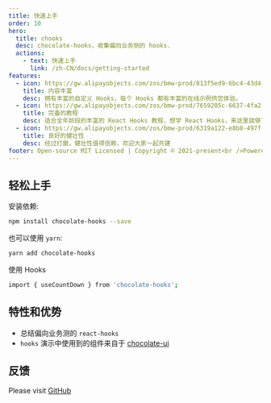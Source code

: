 ```yaml
---
title: 快速上手
order: 10
hero:
  title: chooks
  desc: chocolate-hooks，收集偏向业务侧的 hooks.
  actions:
    - text: 快速上手
      link: /zh-CN/docs/getting-started
features:
  - icon: https://gw.alipayobjects.com/zos/bmw-prod/813f5ed9-6bc4-43d4-9f74-ec81ecf35733/k7htg6n4_w144_h144.png
    title: 内容丰富
    desc: 拥有丰富的自定义 Hooks，每个 Hooks 都有丰富的在线示例供您体验。
  - icon: https://gw.alipayobjects.com/zos/bmw-prod/7659205c-6637-4fa2-8529-d32e5818304b/k7htflfb_w144_h144.png
    title: 完备的教程
    desc: 适合全年龄段的丰富的 React Hooks 教程，想学 React Hooks，来这里就够了。
  - icon: https://gw.alipayobjects.com/zos/bmw-prod/6319a122-e8b8-497f-9b45-37cfbe77edaa/k7htfx7t_w144_h144.png
    title: 良好的健壮性
    desc: 经过打磨，健壮性值得信赖，欢迎大家一起共建
footer: Open-source MIT Licensed | Copyright © 2021-present<br />Powered by fikyair [Chocolate Design](https://github.com/ChocolateUI)
---
```


## 轻松上手

安装依赖:

```bash
npm install chocolate-hooks --save
```

也可以使用 `yarn`:

```bash
yarn add chocolate-hooks
```

使用 Hooks

```bash
import { useCountDown } from 'chocolate-hooks';
```

## 特性和优势

- 总结偏向业务测的 `react-hooks`
- `hooks` 演示中使用到的组件来自于 [chocolate-ui](https://github.com/ChocolateUI/chocolate-ui)

## 反馈

Please visit [GitHub](https://github.com/ChocolateUI/chocolate-hooks)
